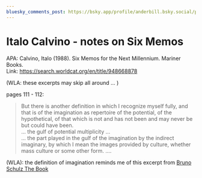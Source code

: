 ```yaml
---
bluesky_comments_post: https://bsky.app/profile/anderbill.bsky.social/post/3lj6aob6iyl2b
---
```


# Italo Calvino - notes on Six Memos

APA: Calvino, Italo (1988). Six Memos for the Next Millennium. Mariner Books.  
Link: https://search.worldcat.org/en/title/948668878  

(WLA: these excerpts may skip all around ... )  

pages 111 - 112:  
> But there is another definition in which I recognize myself fully, and that is of the imagination as repertoire of the potential, of the hypothetical, of that which is not and has not been and may never be but could have been.  
> ... the gulf of potential multiplicity ...  
> ... the part played in the gulf of the imagination by the indirect imaginary, by which I mean the images provided by culture, whether mass culture or some other form. ....  

(WLA): the definition of imagination reminds me of this excerpt from [Bruno Schulz The Book](https://bandstands.praxis101.net/readingnotes/bruno_schulz_-_the_book)  
